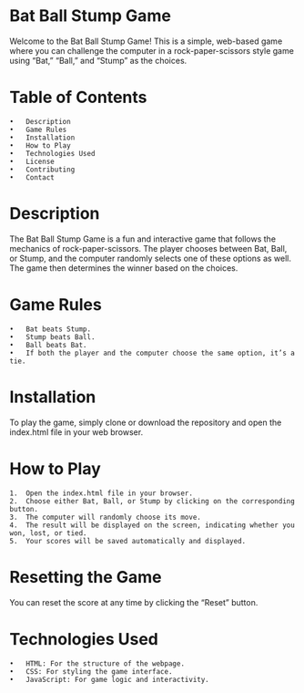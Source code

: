 # Bat Ball Stump Game

Welcome to the Bat Ball Stump Game! This is a simple, web-based game where you can challenge the computer in a rock-paper-scissors style game using “Bat,” “Ball,” and “Stump” as the choices.

# Table of Contents

	•	Description
	•	Game Rules
	•	Installation
	•	How to Play
	•	Technologies Used
	•	License
	•	Contributing
	•	Contact

# Description

The Bat Ball Stump Game is a fun and interactive game that follows the mechanics of rock-paper-scissors. The player chooses between Bat, Ball, or Stump, and the computer randomly selects one of these options as well. The game then determines the winner based on the choices.

# Game Rules

	•	Bat beats Stump.
	•	Stump beats Ball.
	•	Ball beats Bat.
	•	If both the player and the computer choose the same option, it’s a tie.

# Installation

To play the game, simply clone or download the repository and open the index.html file in your web browser.



# How to Play

	1.	Open the index.html file in your browser.
	2.	Choose either Bat, Ball, or Stump by clicking on the corresponding button.
	3.	The computer will randomly choose its move.
	4.	The result will be displayed on the screen, indicating whether you won, lost, or tied.
	5.	Your scores will be saved automatically and displayed.

# Resetting the Game

You can reset the score at any time by clicking the “Reset” button.

# Technologies Used

	•	HTML: For the structure of the webpage.
	•	CSS: For styling the game interface.
	•	JavaScript: For game logic and interactivity.

